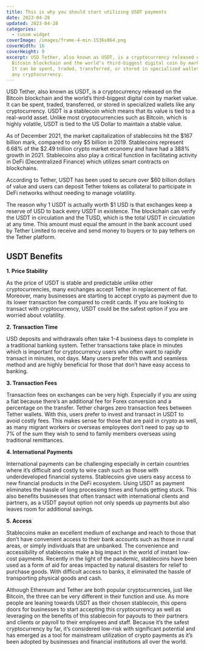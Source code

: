 ```yaml
---
title: This is why you should start utilizing USDT payments
date: 2023-04-28
updated: 2023-04-28
categories:
  - cusom widget
coverImage: /images/frame-4-min-1536x864.png
coverWidth: 16
coverHeight: 9
excerpt: USD Tether, also known as USDT, is a cryptocurrency released on the
  Bitcoin blockchain and the world’s third-biggest digital coin by market value.
  It can be spent, traded, transferred, or stored in specialized wallets like
  any cryptocurrency.
---
```

USD Tether, also known as USDT, is a cryptocurrency released on the Bitcoin blockchain and the world’s third-biggest digital coin by market value. It can be spent, traded, transferred, or stored in specialized wallets like any cryptocurrency. USDT is a stablecoin which means that its value is tied to a real-world asset. Unlike most cryptocurrencies such as Bitcoin, which is highly volatile, USDT is tied to the US Dollar to maintain a stable value.



As of December 2021, the market capitalization of stablecoins hit the $167 billion mark, compared to only $5 billion in 2019. Stablecoins represent 6.68% of the $2.49 trillion crypto market economy and have had a 388% growth in 2021. Stablecoins also play a critical function in facilitating activity in DeFi (Decentralized Finance) which utilizes smart contracts on blockchains. 



According to Tether, USDT has been used to secure over $60 billion dollars of value and users can deposit Tether tokens as collateral to participate in DeFi networks without needing to manage volatility. 



The reason why 1 USDT is actually worth $1 USD is that exchanges keep a reserve of USD to back every USDT in existence. The blockchain can verify the USDT in circulation and the TUSD, which is the total USDT in circulation at any time. This amount must equal the amount in the bank account used by Tether Limited to receive and send money to buyers or to pay tethers on the Tether platform.



## **USDT Benefits**

**1. Price Stability**

As the price of USDT is stable and predictable unlike other cryptocurrencies, many exchanges accept Tether in replacement of fiat. Moreover, many businesses are starting to accept crypto as payment due to its lower transaction fee compared to credit cards. If you are looking to transact with cryptocurrency, USDT could be the safest option if you are worried about volatility.



**2. Transaction Time**

USD deposits and withdrawals often take 1-4 business days to complete in a traditional banking system. Tether transactions take place in minutes which is important for cryptocurrency users who often want to rapidly transact in minutes, not days.  Many users prefer this swift and seamless method and are highly beneficial for those that don’t have easy access to banking.



**3. Transaction Fees**

Transaction fees on exchanges can be very high. Especially if you are using a fiat because there’s an additional fee for Forex conversion and a percentage on the transfer. Tether charges zero transaction fees between Tether wallets. With this, users prefer to invest and transact in USDT to avoid costly fees. This makes sense for those that are paid in crypto as well, as many migrant workers or overseas employees don’t need to pay up to 7% of the sum they wish to send to family members overseas using traditional remittances. 



**4. International Payments**

International payments can be challenging especially in certain countries where it’s difficult and costly to wire cash such as those with underdeveloped financial systems. Stablecoins give users easy access to new financial products in the DeFi ecosystem. Using USDT as payment eliminates the hassle of long processing times and funds getting stuck. This also benefits businesses that often transact with international clients and partners, as a USDT payout option not only speeds up payments but also leaves room for additional savings.



**5. Access**

Stablecoins make an excellent medium of exchange and reach to those that don’t have convenient access to their bank accounts such as those in rural areas, or simply individuals that are unbanked. The convenience and accessibility of stablecoins make a big impact in the world of instant low-cost payments. Recently in the light of the pandemic, stablecoins have been used as a form of aid for areas impacted by natural disasters for relief to purchase goods. With difficult access to banks, it eliminated the hassle of transporting physical goods and cash.



Although Ethereum and Tether are both popular cryptocurrencies, just like Bitcoin, the three can be very different in their function and use. As more people are leaning towards USDT as their chosen stablecoin, this opens doors for businesses to start accepting this cryptocurrency as well as leveraging on the benefits of this stablecoin for payouts to their partners and clients or payroll to their employees and staff. Because it’s the safest cryptocurrency by far, it’s considered low-risk with significant potential and has emerged as a tool for mainstream utilization of crypto payments as it’s been adopted by businesses and financial institutions all over the world.
